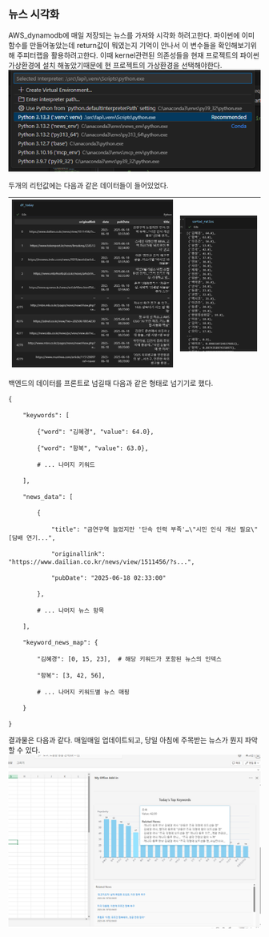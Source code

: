 ﻿
## 뉴스 시각화 
AWS_dynamodb에 매일 저장되는 뉴스를 가져와 시각화 하려고한다.
파이썬에 이미 함수를 만들어놓았는데 return값이 뭐였는지 기억이 안나서 이 변수들을 확인해보기위해 주피터랩을 활용하려고한다.
이때 kernel관련된 의존성들을 현재 프로젝트의 파이썬 가상환경에 설치 해놓았기때문에 현 프로젝트의 가상환경을 선택해야한다.
![image](/images/Pasted-image-20250618135622.png)



두개의 리턴값에는 다음과 같은 데이터들이 들어있었다.

| ![image](/images/Pasted-image-20250618140032.png) | ![image](/images/Pasted-image-20250618140038.png) |
| ------------------------------------ | ------------------------------------ |

백엔드의 데이터를 프론트로 넘길때 다음과 같은 형태로 넘기기로 했다.
``` pyhton 
{

    "keywords": [

        {"word": "김혜경", "value": 64.0},

        {"word": "항복", "value": 63.0},

        # ... 나머지 키워드

    ],

    "news_data": [

        {

            "title": "금연구역 늘었지만 '단속 인력 부족'…\"시민 인식 개선 필요\" [담배 연기...",

            "originallink": "https://www.dailian.co.kr/news/view/1511456/?s...",

            "pubDate": "2025-06-18 02:33:00"

        },

        # ... 나머지 뉴스 항목

    ],

    "keyword_news_map": {

        "김혜경": [0, 15, 23],  # 해당 키워드가 포함된 뉴스의 인덱스

        "항복": [3, 42, 56],

        # ... 나머지 키워드별 뉴스 매핑

    }

}
```

결과물은 다음과 같다.
매일매일 업데이트되고, 당일 아침에 주목받는 뉴스가 뭔지 파악할 수 있다.
![image](/images/Pasted-image-20250618153133.png)

